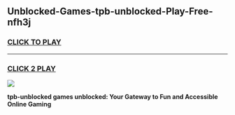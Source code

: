 
## Unblocked-Games-tpb-unblocked-Play-Free-nfh3j
<h3>
<a href="https://premium76.site?title=tpb-unblocked&ref=18A1">CLICK TO PLAY</a></h3>
<hr>

<h3>
<a href="https://premium76.site?title=tpb-unblocked&ref=18A1">CLICK 2 PLAY</a>
  
</h3>

<a href="https://premium76.site?title=tpb-unblocked&ref=18A1"><img src="https://clearcache.store/games.png"></a>


**tpb-unblocked games unblocked: Your Gateway to Fun and Accessible Online Gaming**
